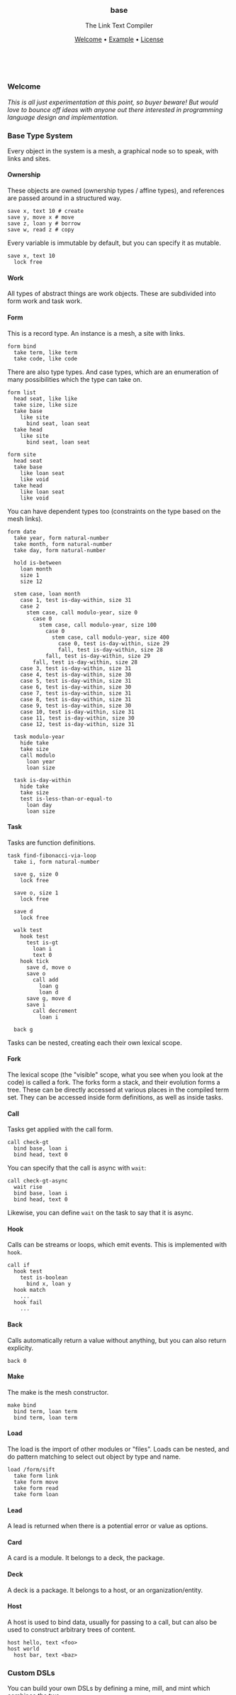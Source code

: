 
<br/>
<br/>
<br/>
<br/>
<br/>
<br/>
<br/>

<h3 align='center'>base</h3>
<p align='center'>
  The Link Text Compiler
</p>

<p align='center'>
  <a href='#welcome'>Welcome</a> •
  <a href='#example'>Example</a> •
  <a href='#license'>License</a>
</p>

<br/>
<br/>
<br/>

### Welcome

_This is all just experimentation at this point, so buyer beware! But would love to bounce off ideas with anyone out there interested in programming language design and implementation._

### Base Type System

Every object in the system is a mesh, a graphical node so to speak, with links and sites.

#### Ownership

These objects are owned (ownership types / affine types), and references are passed around in a structured way.

```link
save x, text 10 # create
save y, move x # move
save z, loan y # borrow
save w, read z # copy
```

Every variable is immutable by default, but you can specify it as mutable.

```link
save x, text 10
  lock free
```

#### Work

All types of abstract things are work objects. These are subdivided into form work and task work.

#### Form

This is a record type. An instance is a mesh, a site with links.

```link
form bind
  take term, like term
  take code, like code
```

There are also type types. And case types, which are an enumeration of many possibilities which the type can take on.

```link
form list
  head seat, like like
  take size, like size
  take base
    like site
      bind seat, loan seat
  take head
    like site
      bind seat, loan seat

form site
  head seat
  take base
    like loan seat
    like void
  take head
    like loan seat
    like void
```

You can have dependent types too (constraints on the type based on the mesh links).

```link
form date
  take year, form natural-number
  take month, form natural-number
  take day, form natural-number

  hold is-between
    loan month
    size 1
    size 12

  stem case, loan month
    case 1, test is-day-within, size 31
    case 2
      stem case, call modulo-year, size 0
        case 0
          stem case, call modulo-year, size 100
            case 0
              stem case, call modulo-year, size 400
                case 0, test is-day-within, size 29
                fall, test is-day-within, size 28
            fall, test is-day-within, size 29
        fall, test is-day-within, size 28
    case 3, test is-day-within, size 31
    case 4, test is-day-within, size 30
    case 5, test is-day-within, size 31
    case 6, test is-day-within, size 30
    case 7, test is-day-within, size 31
    case 8, test is-day-within, size 31
    case 9, test is-day-within, size 30
    case 10, test is-day-within, size 31
    case 11, test is-day-within, size 30
    case 12, test is-day-within, size 31

  task modulo-year
    hide take
    take size
    call modulo
      loan year
      loan size

  task is-day-within
    hide take
    take size
    test is-less-than-or-equal-to
      loan day
      loan size
```

#### Task

Tasks are function definitions.

```link
task find-fibonacci-via-loop
  take i, form natural-number

  save g, size 0
    lock free

  save o, size 1
    lock free

  save d
    lock free

  walk test
    hook test
      test is-gt
        loan i
        text 0
    hook tick
      save d, move o
      save o
        call add
          loan g
          loan d
      save g, move d
      save i
        call decrement
          loan i

  back g
```

Tasks can be nested, creating each their own lexical scope.

#### Fork

The lexical scope (the "visible" scope, what you see when you look at the code) is called a fork. The forks form a stack, and their evolution forms a tree. These can be directly accessed at various places in the compiled term set. They can be accessed inside form definitions, as well as inside tasks.

#### Call

Tasks get applied with the call form.

```link
call check-gt
  bind base, loan i
  bind head, text 0
```

You can specify that the call is async with `wait`:

```link
call check-gt-async
  wait rise
  bind base, loan i
  bind head, text 0
```

Likewise, you can define `wait` on the task to say that it is async.

#### Hook

Calls can be streams or loops, which emit events. This is implemented with `hook`.

```link
call if
  hook test
    test is-boolean
      bind x, loan y
  hook match
    ...
  hook fail
    ...
```

#### Back

Calls automatically return a value without anything, but you can also return explicity.

```
back 0
```

#### Make

The make is the mesh constructor.

```link
make bind
  bind term, loan term
  bind term, loan term
```

#### Load

The load is the import of other modules or "files". Loads can be nested, and do pattern matching to select out object by type and name.

```link
load /form/sift
  take form link
  take form move
  take form read
  take form loan
```

#### Lead

A lead is returned when there is a potential error or value as options.

#### Card

A card is a module. It belongs to a deck, the package.

#### Deck

A deck is a package. It belongs to a host, or an organization/entity.

#### Host

A host is used to bind data, usually for passing to a call, but can also be used to construct arbitrary trees of content.

```link
host hello, text <foo>
host world
  host bar, text <baz>
```

### Custom DSLs

You can build your own DSLs by defining a mine, mill, and mint which combines the two.

#### Mine

A mine is a parser. There are two types of mines by default, the text mine (which parses text/bits) and the tree mine (which parses the trees of terms). The tree of terms that you get initially is passed through the mine, and matched with a mill, to get the final mesh.

```link
mine bind
  mine term, term bind
    mine term
      take name
    mine room
      make case
        mine form, form sift
          take sift
```

#### Mill

The mill takes the streaming output from the mine, and converts it into mesh.

```link
mill bind
  mill term
    save term
  mill sift
    mill text
      save sift
    mill link
      mill road
        base seed
        make link
          bind road, link seed
          save sift
    mill move
      mill road
        base seed
        make move
          bind road, link seed
          save sift
    mill read
      mill road
        base seed
        make read
          bind road, link seed
          save sift
    mill loan
      mill road
        base seed
        make loan
          bind road, link seed
          save sift
    mill make, form make
      save sift
    mill call, form call
      save sift
    mill task, form task
      save sift
    mill task, form form
      save sift
  make bind
    bind term, link term
    bind term, link term
```

To construct your own DSLs, you simply define a mine which parses the term tree (following the example mines for inspiration), and define a mill to convert the mines parsings into mesh.

This gives us a way to transform text content to trees to meshes, and verify the transformation is correct.

Don't consider the trees of terms and the resulting objects as really an inflexible syntax which defines opaque objects and types. These are simple data structures encoding object trees and graphs, not like functional languages. So you are free to "compile" the object to create and run computation however you see fit, which gives you great ability.

### Project Cleanliness

Parentheses are always avoided in our base style. All files are named `base.link` inside of a folder, along with an optional `test.link` test file. Certain folder collections are standard, like Ruby on Rails.

### Forever Undefined

<em>Way back in a simpler time<br/>
The great mother showed me<br/>
A dark energy permeating us<br/>
Vastness hidden in plain sight.<br/>

Way deep in the great tree<br/>
The base link urges me<br/>
A dark energy permeating us<br/>
Vastness hidden in plain sight.<br/>

Way beyond our thoughts<br/>
The great wonder is everpresent<br/>
A dark energy permeating us<br/>
Vastness hidden in plain sight.<br/>

Way more undefined<br/>
The base link springs forth<br/>
A dark energy permeating us<br/>
Vastness hidden in plain sight.</em>

### License

Copyright 2021-2022 <a href='https://drum.work'>DrumWork</a>

Licensed under the Apache License, Version 2.0 (the "License");
you may not use this file except in compliance with the License.
You may obtain a copy of the License at

    http://www.apache.org/licenses/LICENSE-2.0

Unless required by applicable law or agreed to in writing, software
distributed under the License is distributed on an "AS IS" BASIS,
WITHOUT WARRANTIES OR CONDITIONS OF ANY KIND, either express or implied.
See the License for the specific language governing permissions and
limitations under the License.

### DrumWork

This is being developed by the folks at [DrumWork](https://drum.work), a California-based project for helping humanity master information and computation. DrumWork started off in the winter of 2008 as a spark of an idea, to forming a company 10 years later in the winter of 2018, to a seed of a project just beginning its development phases. It is entirely bootstrapped by working full time and running [Etsy](https://etsy.com/shop/mountbuild) and [Amazon](https://www.amazon.com/s?rh=p_27%3AMount+Build) shops. Also find us on [Facebook](https://www.facebook.com/drumworkteam), [Twitter](https://twitter.com/drumworkteam), and [LinkedIn](https://www.linkedin.com/company/drumworkteam). Check out our other GitHub projects as well!
